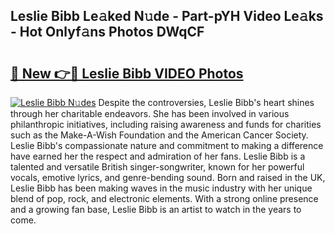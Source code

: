 ## Leslie Bibb Le𝚊ked N𝚞de - Part-pYH Video Le𝚊ks - Hot Onlyf𝚊ns Photos DWqCF

# <h2><a href="http://ab33229.deff.icu/?id=Leslie+Bibb">🔗 New 👉🔴 Leslie Bibb VIDEO Photos</a></h2>

[![Leslie Bibb N𝚞des](https://i.imgur.com/rIISA9y.gif)](http://ab33229.deff.icu/?id=Leslie+Bibb)
Despite the controversies, Leslie Bibb's heart shines through her charitable endeavors. She has been involved in various philanthropic initiatives, including raising awareness and funds for charities such as the Make-A-Wish Foundation and the American Cancer Society. Leslie Bibb's compassionate nature and commitment to making a difference have earned her the respect and admiration of her fans. Leslie Bibb is a talented and versatile British singer-songwriter, known for her powerful vocals, emotive lyrics, and genre-bending sound. Born and raised in the UK, Leslie Bibb has been making waves in the music industry with her unique blend of pop, rock, and electronic elements. With a strong online presence and a growing fan base, Leslie Bibb is an artist to watch in the years to come.

